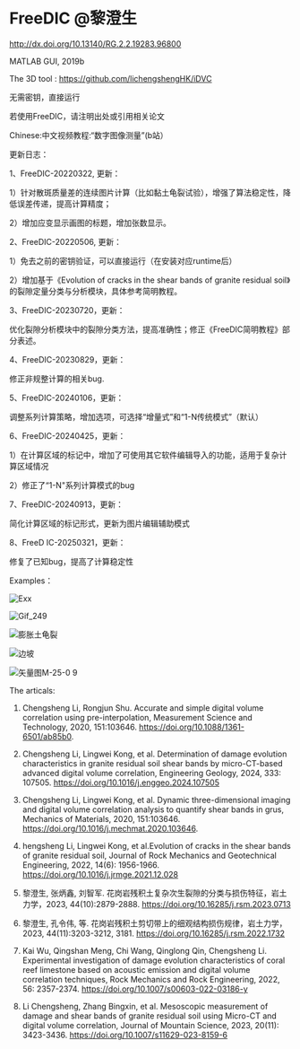 # FreeDIC @黎澄生

http://dx.doi.org/10.13140/RG.2.2.19283.96800

MATLAB GUI, 2019b

The 3D tool : https://github.com/lichengshengHK/iDVC

无需密钥，直接运行

若使用FreeDIC，请注明出处或引用相关论文

Chinese:中文视频教程:“数字图像测量”(b站）


更新日志：

1、FreeDIC-20220322, 更新：

1）针对散斑质量差的连续图片计算（比如黏土龟裂试验），增强了算法稳定性，降低误差传递，提高计算精度；

2）增加应变显示画图的标题，增加张数显示。

  
2、FreeDIC-20220506, 更新：

1）免去之前的密钥验证，可以直接运行（在安装对应runtime后）

2）增加基于《Evolution of cracks in the shear bands of granite residual soil》的裂隙定量分类与分析模块，具体参考简明教程。


3、FreeDIC-20230720，更新：

优化裂隙分析模块中的裂隙分类方法，提高准确性；修正《FreeDIC简明教程》部分表述。


4、FreeDIC-20230829，更新：

修正非规整计算的相关bug.


5、FreeDIC-20240106，更新：

调整系列计算策略，增加选项，可选择“增量式”和“1-N传统模式”（默认）


6、FreeDIC-20240425，更新：

1）在计算区域的标记中，增加了可使用其它软件编辑导入的功能，适用于复杂计算区域情况

2）修正了“1-N"系列计算模式的bug

7、FreeDIC-20240913，更新：

简化计算区域的标记形式，更新为图片编辑辅助模式

8、FreeD IC-20250321，更新：

修复了已知bug，提高了计算稳定性



Examples：

![Exx](https://user-images.githubusercontent.com/47877456/160369190-c371a4f0-f582-44a3-aadb-07902da2f8ac.gif)

![Gif_249](https://github.com/lichengshengHK/FreeDIC/assets/47877456/3a118f78-d376-4335-953a-777c07ee9f08)

![膨胀土龟裂](https://user-images.githubusercontent.com/47877456/160369238-41e62d23-bff2-4ede-88e9-bff7d86157a0.gif)

![边坡](https://user-images.githubusercontent.com/47877456/160369256-81297ffe-7fc1-4a14-aa2c-a3feefe9d639.gif)

![矢量图M-25-0 9](https://user-images.githubusercontent.com/47877456/160369301-0a89b474-cfcd-4aa2-b353-4626320be1ed.gif)



The articals:

1. Chengsheng Li, Rongjun Shu. Accurate and simple digital volume correlation using pre-interpolation, Measurement Science and Technology, 2020, 151:103646. https://doi.org/10.1088/1361-6501/ab85b0.

2. Chengsheng Li, Lingwei Kong, et al. Determination of damage evolution characteristics in granite residual soil shear bands by micro-CT-based advanced digital volume correlation, Engineering Geology, 2024, 333: 107505. https://doi.org/10.1016/j.enggeo.2024.107505

3. Chengsheng Li, Lingwei Kong, et al. Dynamic three-dimensional imaging and digital volume correlation analysis to quantify shear bands in grus, Mechanics of Materials, 2020, 151:103646. https://doi.org/10.1016/j.mechmat.2020.103646.

4. hengsheng Li, Lingwei Kong, et al.Evolution of cracks in the shear bands of granite residual soil, Journal of Rock Mechanics and Geotechnical Engineering, 2022, 14(6): 1956-1966. https://doi.org/10.1016/j.jrmge.2021.12.028

5. 黎澄生, 张炳鑫, 刘智军. 花岗岩残积土复杂次生裂隙的分类与损伤特征，岩土力学，2023, 44(10):2879-2888. https://doi.org/10.16285/j.rsm.2023.0713

6. 黎澄生, 孔令伟, 等. 花岗岩残积土剪切带上的细观结构损伤规律，岩土力学，2023, 44(11):3203-3212, 3181. https://doi.org/10.16285/j.rsm.2022.1732

7. Kai Wu, Qingshan Meng, Chi Wang, Qinglong Qin, Chengsheng Li. Experimental investigation of damage evolution characteristics of coral reef limestone based on acoustic emission and digital volume correlation techniques, Rock Mechanics and Rock Engineering, 2022, 56: 2357-2374. https://doi.org/10.1007/s00603-022-03186-y

8. Li Chengsheng, Zhang Bingxin, et al. Mesoscopic measurement of damage and shear bands of granite residual soil using Micro-CT and digital volume correlation, Journal of Mountain Science, 2023, 20(11): 3423-3436. https://doi.org/10.1007/s11629-023-8159-6



